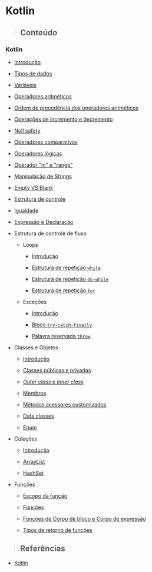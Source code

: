 # Kotlin

> ## **Conteúdo**

### Kotlin

* [Introdução](./introducao.md)

* [Tipos de dados](./tipos-de-dados.md)

* [Variáveis](./variaveis.md)

* [Operadores aritméticos](./operadores-aritmeticos.md)

* [Ordem de precedência dos operadores aritméticos](./odem-de-precedencia-operadores-aritmeticos.md)

* [Operações de incremento e decremento](./operacoes-incremento-e-decremento.md)

* [Null safety](./null-safety.md)

* [Operadores comparativos](./operadores-comparativos.md)

* [Operadores lógicas](./operadores-logicos.md)

* [Operador "in" e "range"](./ranges-e-progressoes.md)

* [Manipulação de Strings](./manipulacao-de-strings.md)

* [Empty VS Blank](./empty-vs-blank.md)

* [Estrutura de controle](./estrutura-de-controle.md)

* [Igualdade](./equality.md)

* [Expressão e Declaração](./expression-and-declaration.md)

* Estrutura de controle de fluxo

  * Loops

    * [Introdução](./control-flow-structure/loops/introduction.md)

    * [Estrutura de repetição `while`](./control-flow-structure/loops/while.md)

    * [Estrutura de repetição `do-while`](./control-flow-structure/loops/do-while.md)

    * [Estrutura de repetição `for`](./control-flow-structure/loops/for.md)

  * Exceções

    * [Introdução](./control-flow-structure/exceptions/introduction.md)

    * [Bloco `try-catch-finally`](./control-flow-structure/exceptions/try-catch-finally.md)

    * [Palavra reservada `throw`](./control-flow-structure/exceptions/throw.md)

* Classes e Objetos

  * [Introdução](./classes-and-objects/introduction.md)

  * [Classes públicas e privadas](./classes-and-objects/public-and-private-classes.md)

  * [*Outer class* e *Inner class*](./classes-and-objects/outer-class-and-inner-class.md)

  * [Membros](./classes-and-objects/class-members.md)

  * [Métodos acessores customizados](./classes-and-objects/custom-accessor-methods.md)

  * [Data classes](./classes-and-objects/data-classes.md)
  
  * [Enum](./classes-and-objects/enum.md)

* Coleções

  * [Introdução](./collections/introduction.md)

  * [ArrayList](./collections/arraylist.md)

  * [HashSet](./collections/hashset.md)

* Funções

  * [Escopo da função](./functions/function-scope.md)

  * [Funções](./functions/funcoes.md)

  * [Funções de Corpo de bloco e Corpo de expressão](./functions/block-body-and-expression-body-function.md)

  * [Tipos de retorno de funções](./functions/function-return-type.md)

> ## **Referências**

* [Kotlin](./references.md)